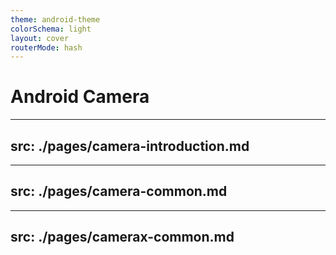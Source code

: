```yaml
---
theme: android-theme
colorSchema: light
layout: cover
routerMode: hash
---
```


# Android Camera

---
src: ./pages/camera-introduction.md
---

---
src: ./pages/camera-common.md
---

---
src: ./pages/camerax-common.md
---
